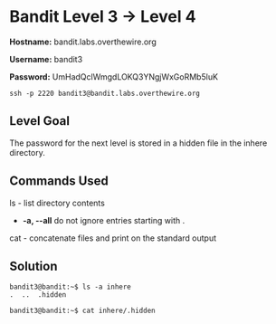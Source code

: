 # Bandit Level 3 → Level 4

**Hostname:** bandit.labs.overthewire.org

**Username:** bandit3

**Password:** UmHadQclWmgdLOKQ3YNgjWxGoRMb5luK

```
ssh -p 2220 bandit3@bandit.labs.overthewire.org
```

## Level Goal

The password for the next level is stored in a hidden file in the inhere directory.

## Commands Used

ls - list directory contents
- **-a, --all** do not ignore entries starting with .

cat - concatenate files and print on the standard output

## Solution

```
bandit3@bandit:~$ ls -a inhere
.  ..  .hidden
```
```
bandit3@bandit:~$ cat inhere/.hidden
```

